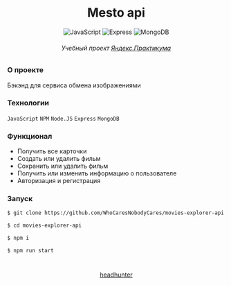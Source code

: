 <!-- # movies-explorer-api
## Домены:
http://api.andrewdiploma.nomoredomains.xyz
https://api.andrewdiploma.nomoredomains.xyz -->

<div align="center">

# Mesto api

![JavaScript](https://img.shields.io/badge/-JavaScript-yellow)
![Express](https://img.shields.io/badge/-Express-green)
![MongoDB](https://img.shields.io/badge/-MongoDB-green)

###### Учебный проект [Яндекс.Практикума](https://practicum.yandex.ru/)

</div>

### О проекте

Бэкэнд для сервиса обмена изображениями

### Технологии

`JavaScript` `NPM` `Node.JS` `Express` `MongoDB`

### Функционал

- Получить все карточки
- Создать или удалить фильм
- Сохранить или удалить фильм
- Получить или изменить информацию о пользователе
- Авторизация и регистрация

### Запуск

```bash
$ git clone https://github.com/WhoCaresNobodyCares/movies-explorer-api

$ cd movies-explorer-api

$ npm i

$ npm run start
```

<div align="center">

#

[headhunter](https://blagoveschensk.hh.ru/applicant/resumes/view?resume=46964546ff09ac2ced0039ed1f57626e4e6636)

</div>
